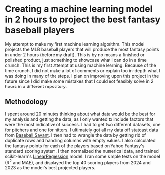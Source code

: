 # Creating a machine learning model in 2 hours to project the best fantasy baseball players
My attempt to make my first machine learning algorithm. This model projects the MLB baseball players that will produce the most fantasy points in under 2 hours (before my draft). This is by no means a finished or polished product, just something to showcase what I can do in a time crunch. This is my first attempt at using machine learning. Because of the time crunch, I did not make a lot of comments or explain too in-depth what I was doing in many of the steps. I plan on improving upon this project in the future since I did make some mistakes that I could not feasibly solve in 2 hours in a different repository.

## Methodology
I spent around 20 minutes thinking about what data would be the best for my analysis and getting the data, as I only wanted to include factors that were the most indicative of success. I had to get two different datasets, one for pitchers and one for hitters. I ultimately got all my data off statcast data from [Baseball Savant](https://baseballsavant.mlb.com/). I then had to wrangle the data by getting rid of duplicate rows and handling columns with empty values. I also calculated the fantasy points for each of the players based on Yahoo Fantasy's standard scoring system. I then normalized the numerical data, and trained scikit-learn's [LinearRegression](https://scikit-learn.org/stable/modules/generated/sklearn.linear_model.LinearRegression.html) model. I ran some simple tests on the model (R$^2$ and MAE), and displayed the top 40 scoring players from 2024 and 2023 as the model's best projected players.
